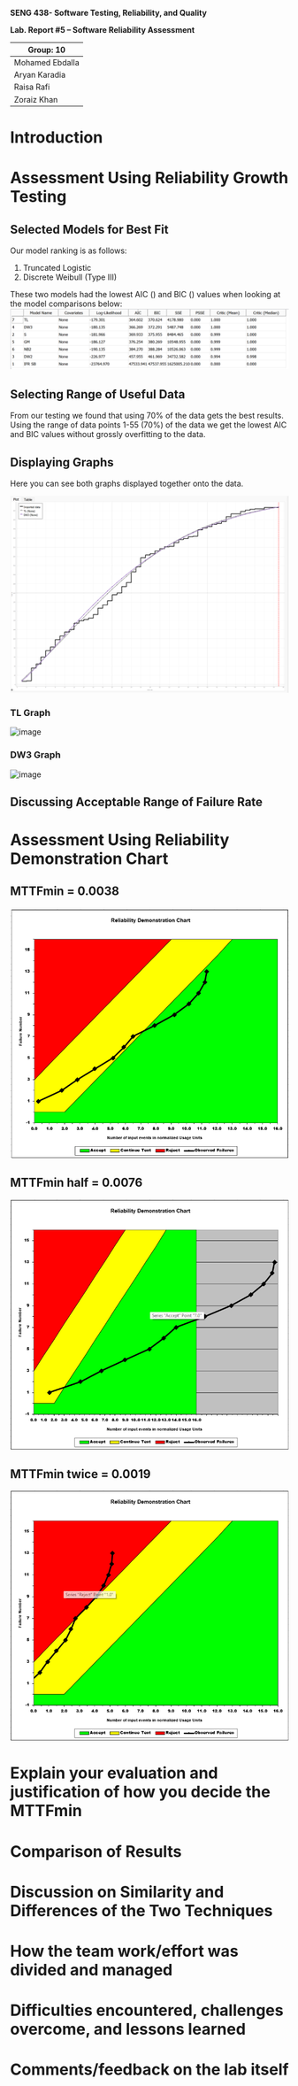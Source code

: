 **SENG 438- Software Testing, Reliability, and Quality**

**Lab. Report \#5 – Software Reliability Assessment**

| Group: 10    |
|-----------------|
| Mohamed Ebdalla                |   
| Aryan Karadia              |   
| Raisa Rafi               |   
| Zoraiz Khan             |   

# Introduction

# 

# Assessment Using Reliability Growth Testing 

## Selected Models for Best Fit

Our model ranking is as follows:

1. Truncated Logistic
2. Discrete Weibull (Type III)

These two models had the lowest AIC () and BIC () values when looking at the model comparisons below:
![alt text](media/model_comparison.png)

## Selecting Range of Useful Data

From our testing we found that using 70% of the data gets the best results. Using the range of data points 1-55 (70%) of the data we get the lowest AIC and BIC values without grossly overfitting to the data.

## Displaying Graphs

Here you can see both graphs displayed together onto the data.

![alt text](media/image.png)

### TL Graph
![image](https://github.com/seng438-winter-2024/seng438-a5-aryan-karadia/assets/105018373/31897a5b-7773-4e3a-9591-a63bdb472f6d)

### DW3 Graph
![image](https://github.com/seng438-winter-2024/seng438-a5-aryan-karadia/assets/105018373/ac73f268-0398-428f-8d86-0314f6b76d5d)


## Discussing Acceptable Range of Failure Rate


# Assessment Using Reliability Demonstration Chart 

## MTTFmin = 0.0038
![image](media/MTTFmin.png)

## MTTFmin half = 0.0076
![image](media/MTTFmin_half.png)

## MTTFmin twice = 0.0019
![image](media/MTTFmin_double.png)

# Explain your evaluation and justification of how you decide the MTTFmin

# Comparison of Results

# Discussion on Similarity and Differences of the Two Techniques

# How the team work/effort was divided and managed

# 

# Difficulties encountered, challenges overcome, and lessons learned

# Comments/feedback on the lab itself
